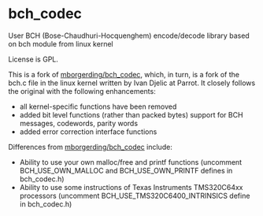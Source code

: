 # bch_codec
User BCH (Bose-Chaudhuri-Hocquenghem) encode/decode library based on bch module from linux kernel

License is GPL.

This is a fork of [mborgerding/bch_codec](https://github.com/mborgerding/bch_codec), which, in turn, is a fork of the bch.c file in the linux kernel written by Ivan Djelic at Parrot.
It closely follows the original with the following enhancements:
  * all kernel-specific functions have been removed
  * added bit level functions (rather than packed bytes) support for BCH messages, codewords, parity words
  * added error correction interface functions

Differences from [mborgerding/bch_codec](https://github.com/mborgerding/bch_codec) include:

  * Ability to use your own malloc/free and printf functions (uncomment BCH_USE_OWN_MALLOC and BCH_USE_OWN_PRINTF defines in bch_codec.h)
  * Ability to use some instructions of Texas Instruments TMS320C64xx processors (uncomment BCH_USE_TMS320C6400_INTRINSICS define in bch_codec.h)
